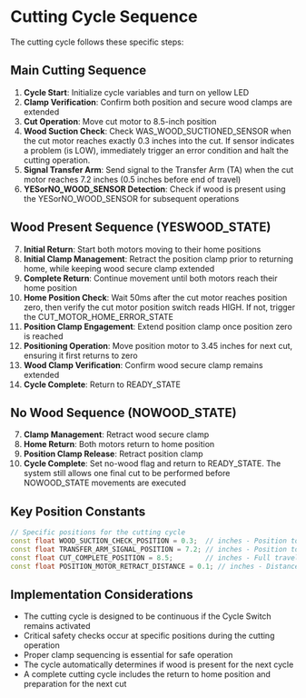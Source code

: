 # Cutting Cycle Sequence

The cutting cycle follows these specific steps:

## Main Cutting Sequence

1. **Cycle Start**: Initialize cycle variables and turn on yellow LED
2. **Clamp Verification**: Confirm both position and secure wood clamps are extended
3. **Cut Operation**: Move cut motor to 8.5-inch position
4. **Wood Suction Check**: Check WAS_WOOD_SUCTIONED_SENSOR when the cut motor reaches exactly 0.3 inches into the cut. If sensor indicates a problem (is LOW), immediately trigger an error condition and halt the cutting operation.
5. **Signal Transfer Arm**: Send signal to the Transfer Arm (TA) when the cut motor reaches 7.2 inches (0.5 inches before end of travel)
6. **YESorNO_WOOD_SENSOR Detection**: Check if wood is present using the YESorNO_WOOD_SENSOR for subsequent operations

## Wood Present Sequence (YESWOOD_STATE)

7. **Initial Return**: Start both motors moving to their home positions
8. **Initial Clamp Management**: Retract the position clamp prior to returning home, while keeping wood secure clamp extended
9. **Complete Return**: Continue movement until both motors reach their home position
10. **Home Position Check**: Wait 50ms after the cut motor reaches position zero, then verify the cut motor position switch reads HIGH. If not, trigger the CUT_MOTOR_HOME_ERROR_STATE
11. **Position Clamp Engagement**: Extend position clamp once position zero is reached
12. **Positioning Operation**: Move position motor to 3.45 inches for next cut, ensuring it first returns to zero
13. **Wood Clamp Verification**: Confirm wood secure clamp remains extended
14. **Cycle Complete**: Return to READY_STATE

## No Wood Sequence (NOWOOD_STATE)

7. **Clamp Management**: Retract wood secure clamp
8. **Home Return**: Both motors return to home position
9. **Position Clamp Release**: Retract position clamp
10. **Cycle Complete**: Set no-wood flag and return to READY_STATE. The system still allows one final cut to be performed before NOWOOD_STATE movements are executed

## Key Position Constants

```cpp
// Specific positions for the cutting cycle
const float WOOD_SUCTION_CHECK_POSITION = 0.3;  // inches - Position to check suction
const float TRANSFER_ARM_SIGNAL_POSITION = 7.2; // inches - Position to signal transfer arm
const float CUT_COMPLETE_POSITION = 8.5;        // inches - Full travel of cut motor
const float POSITION_MOTOR_RETRACT_DISTANCE = 0.1; // inches - Distance at which to retract position clamp
```

## Implementation Considerations

- The cutting cycle is designed to be continuous if the Cycle Switch remains activated
- Critical safety checks occur at specific positions during the cutting operation
- Proper clamp sequencing is essential for safe operation
- The cycle automatically determines if wood is present for the next cycle
- A complete cutting cycle includes the return to home position and preparation for the next cut 